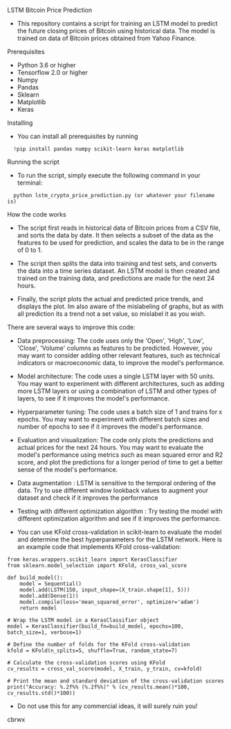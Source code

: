 LSTM Bitcoin Price Prediction

- This repository contains a script for training an LSTM model to predict 
the future closing prices of Bitcoin using historical data. The model is 
trained on data of Bitcoin prices obtained from Yahoo Finance.

Prerequisites
- Python 3.6 or higher
- Tensorflow 2.0 or higher
- Numpy
- Pandas
- Sklearn
- Matplotlib
- Keras

 Installing
- You can install all prerequisites by running
```
  !pip install pandas numpy scikit-learn keras matplotlib
```
Running the script
- To run the script, simply execute the following command in your terminal:
```
  python lstm_crypto_price_prediction.py (or whatever your filename is)
```
How the code works
- The script first reads in historical data of Bitcoin prices from a CSV file,
and sorts the data by date. It then selects a subset of the data as the features 
to be used for prediction, and scales the data to be in the range of 0 to 1.

- The script then splits the data into training and test sets, and converts the 
data into a time series dataset. An LSTM model is then created and trained on 
the training data, and predictions are made for the next 24 hours.

- Finally, the script plots the actual and predicted price trends, and displays 
the plot. Im also aware of the mislabeling of graphs, but as with all prediction 
its a trend not a set value, so mislabel it as you wish.

There are several ways to improve this code:
- Data preprocessing: The code uses only the 'Open', 'High', 'Low', 'Close', 'Volume' columns as features to be predicted. However, you may want to consider adding other relevant features, such as technical indicators or macroeconomic data, to improve the model's performance.

- Model architecture: The code uses a single LSTM layer with 50 units. You may want to experiment with different architectures, such as adding more LSTM layers or using a combination of LSTM and other types of layers, to see if it improves the model's performance.

- Hyperparameter tuning: The code uses a batch size of 1 and trains for x epochs. You may want to experiment with different batch sizes and number of epochs to see if it improves the model's performance.

- Evaluation and visualization: The code only plots the predictions and actual prices for the next 24 hours. You may want to evaluate the model's performance using metrics such as mean squared error and R2 score, and plot the predictions for a longer period of time to get a better sense of the model's performance.

- Data augmentation : LSTM is sensitive to the temporal ordering of the data. Try to use different window lookback values to augment your dataset and check if it improves the performance

- Testing with different optimization algorithm : Try testing the model with different optimization algorithm and see if it improves the performance.

- You can use KFold cross-validation in scikit-learn to evaluate the model and determine the best hyperparameters for the LSTM network. Here is an example code that implements KFold cross-validation: 
```
from keras.wrappers.scikit_learn import KerasClassifier
from sklearn.model_selection import KFold, cross_val_score

def build_model():
    model = Sequential()
    model.add(LSTM(150, input_shape=(X_train.shape[1], 5)))
    model.add(Dense(1))
    model.compile(loss='mean_squared_error', optimizer='adam')
    return model

# Wrap the LSTM model in a KerasClassifier object
model = KerasClassifier(build_fn=build_model, epochs=100, batch_size=1, verbose=1)

# Define the number of folds for the KFold cross-validation
kfold = KFold(n_splits=5, shuffle=True, random_state=7)

# Calculate the cross-validation scores using KFold
cv_results = cross_val_score(model, X_train, y_train, cv=kfold)

# Print the mean and standard deviation of the cross-validation scores
print("Accuracy: %.2f%% (%.2f%%)" % (cv_results.mean()*100, cv_results.std()*100))
```

- Do not use this for any commercial ideas, it will surely ruin you!

cbrwx
